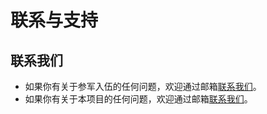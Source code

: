 # 联系与支持

## 联系我们

- 如果你有关于参军入伍的任何问题，欢迎通过邮箱[联系我们](mailto:xiebiqiangjun@outlook.com)。
- 如果你有关于本项目的任何问题，欢迎通过邮箱[联系我们](mailto:sunnycloudyang@outlook.com)。